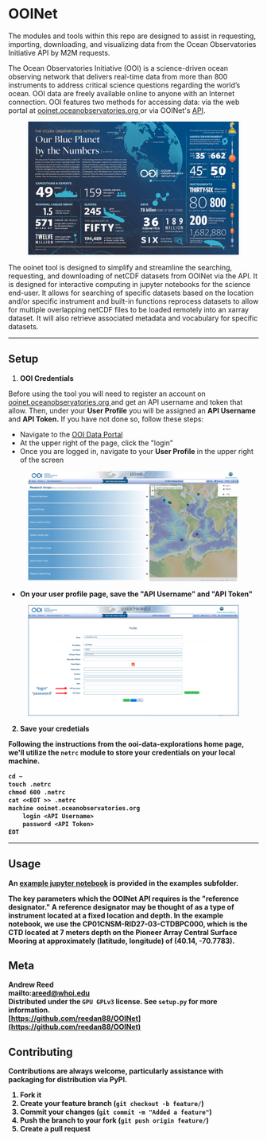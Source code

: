# OOINet
The modules and tools within this repo are designed to assist in requesting, importing, downloading, and visualizing data from the Ocean Observatories Initiative API by M2M requests.

The Ocean Observatories Initiative (OOI) is a science-driven ocean observing network that delivers real-time data from more than 800 instruments to address critical science questions regarding the world’s ocean. OOI data are freely available online to anyone with an Internet connection. OOI features two methods for accessing data: via the web portal at [ooinet.oceanobservatories.org ](https://ooinet.oceanobservatories.org) or via OOINet's [API](https://oceanobservatories.org/ooi-m2m-interface/).

<figure>
<img src="figures/overview.png">
</figure>

The ooinet tool is designed to simplify and streamline the searching, requesting, and downloading of netCDF datasets from OOINet via the API. It is designed for interactive computing in jupyter notebooks for the science end-user. It allows for searching of specific datasets based on the location and/or specific instrument and built-in functions reprocess datasets to allow for multiple overlapping netCDF files to be loaded remotely into an xarray dataset. It will also retrieve associated metadata and vocabulary for specific datasets.

---
## Setup
1. **OOI Credentials**

Before using the tool you will need to register an account on [ooinet.oceanobservatories.org ](https://ooinet.oceanobservatories.org) and get an API username and token that allow. Then, under your **User Profile** you will be assigned an **API Username** and **API Token.** If you have not done so, follow these steps:
  * Navigate to the [OOI Data Portal](ooinet.oceanobseravtories.org)
  * At the upper right of the page, click the "login"
  * Once you are logged in, navigate to your **User Profile** in the upper right of the screen

  <figure>
  <img src="figures/user_profile_screen.png">
  </figure><b>

  * On your user profile page, save the "API Username" and "API Token"

  <figure>
  <img src="figures/api_credentials.png">
  </figure>

2. **Save your credetials**

  Following the instructions from the ooi-data-explorations home page, we'll utilize the ```netrc``` module to store your credentials on your local machine.

  ```
  cd ~
  touch .netrc
  chmod 600 .netrc
  cat <<EOT >> .netrc
  machine ooinet.oceanobservatories.org
      login <API Username>
      password <API Token>
  EOT
  ```
---
## Usage
An [example jupyter notebook](examples/) is provided in the examples subfolder.

The key parameters which the OOINet API requires is the "reference designator." A reference designator may be thought of as a type of instrument located at a fixed location and depth. In the example notebook, we use the CP01CNSM-RID27-03-CTDBPC000, which is the CTD located at 7 meters depth on the Pioneer Array Central Surface Mooring at approximately (latitude, longitude) of (40.14, -70.7783).


## Meta
Andrew Reed <br>
mailto:areed@whoi.edu <br>
Distributed under the ```GPU GPLv3``` license. See ```setup.py``` for more information. <br>
[https://github.com/reedan88/OOINet](https://github.com/reedan88/OOINet)


## Contributing
Contributions are always welcome, particularly assistance with packaging for distribution via PyPI.
1. Fork it
2. Create your feature branch (```git checkout -b feature/```)
3. Commit your changes (```git commit -m "Added a feature"```)
4. Push the branch to your fork (```git push origin feature/```)
5. Create a pull request
